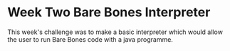 # Week Two Bare Bones Interpreter
 This week's challenge was to make a basic interpreter which would allow the user to run Bare Bones code with a java programme.